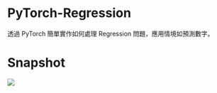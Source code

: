 # PyTorch-Regression
透過 PyTorch 簡單實作如何處理 Regression 問題，應用情境如預測數字。

# Snapshot
![](https://s3-ap-northeast-1.amazonaws.com/zappa-jia/Regewssion.gif)